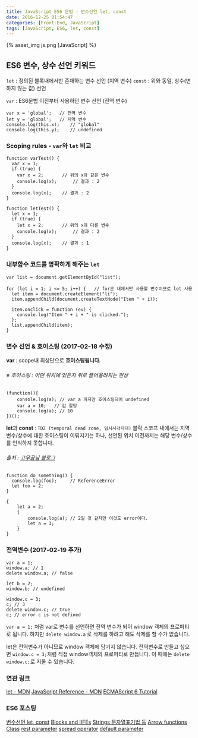 ```yaml
---
title: JavaScript ES6 문법 - 변수선언 let, const
date: 2016-12-25 01:54:47
categories: [Front-End, JavaScript]
tags: [JavaScript, ES6, let, const]
---
```


{% asset_img js.png [JavaScript] %}

## ES6 변수, 상수 선언 키워드

`let` : 정의된 블록내에서만 존재하는 변수 선언 (지역 변수) 
`const` : 위와 동일, 상수(변하지 않는 값) 선언

`var` : ES6문법 이전부터 사용하던 변수 선언 (전역 변수)

```
var x = 'global';	// 전역 변수 
let y = 'global';	// 지역 변수 
console.log(this.x); 	// "global"
console.log(this.y);	// undefined
```


### Scoping rules - `var`와 `let` 비교 

```
function varTest() {
  var x = 1;
  if (true) {
    var x = 2; 		 // 위의 x와 같은 변수 
    console.log(x); 	 // 결과 : 2
  }
  console.log(x); 	 // 결과 : 2
}
```

```
function letTest() {
  let x = 1;
  if (true) {
    let x = 2; 		 // 위의 x와 다른 변수 
    console.log(x); 	 // 결과 : 2
  }
  console.log(x); 	 // 결과 : 1
}
```

### 내부함수 코드를 명확하게 해주는 `let`

```
var list = document.getElementById("list");

for (let i = 1; i <= 5; i++) { 	 // for문 내에서만 사용할 변수이므로 let 사용 
  let item = document.createElement("li");
  item.appendChild(document.createTextNode("Item " + i));

  item.onclick = function (ev) {
    console.log("Item " + i + " is clicked.");
  };
  list.appendChild(item);
}
```

### 변수 선언 & 호이스팅 (2017-02-18 수정)

**var** : scope내 최상단으로 **호이스팅됩니다**.  
###### ※ 호이스팅 : 어떤 위치에 있든지 위로 끌어올려지는 현상 
```
(function(){
    console.log(a); // var a 까지만 호이스팅되어 undefined
    var a = 10;   // 값 할당 
    console.log(a); // 10
})();

```

**let**과 **const** : `TDZ (temporal dead zone, 임시사각지대)` 블락 스코프 내에서는 지역변수/상수에 대한 호이스팅이 이뤄지기는 하나, 선언된 위치 이전까지는 해당 변수/상수를 인식하지 못합니다. 
###### 출처 : [고무곰님 블로그](https://gomugom.github.io/es6-for-react/index.html)


```
function do_something() {
  console.log(foo); 	// ReferenceError
  let foo = 2;
}

{
    let a = 2;
    {
        console.log(a); // 2일 것 같지만 이것도 error이다.
        let a = 3;
    }
}

```

### 전역변수 (2017-02-19 추가)

```
var a = 1;
window.a; // 1
delete window.a; // false

let b = 2;
window.b; // undefined

window.c = 3;
c; // 3
delete window.c; // true 
c; // error c is not defined 
```


`var a = 1;` 처럼 var로 변수를 선언하면 전역 변수가 되어 window 객체의 프로퍼티로 됩니다. 
하지만 `delete window.a` 로 삭제를 하려고 해도 삭제를 할 수가 없습니다. 

let은 전역변수가 아니므로 window 객체에 담기지 않습니다. 
전역변수로 만들고 싶으면 `window.c = 3;`처럼 직접 window객체의 프로퍼티로 만듭니다. 
이 때에는 `delete window.c;`로 지울 수 있습니다. 



### 연관 링크
[let - MDN](https://developer.mozilla.org/en-US/docs/Web/JavaScript/Reference/Statements/let) 
[JavaScript Reference - MDN](https://developer.mozilla.org/en-US/docs/Web/JavaScript/Reference) 
[ECMAScript 6 Tutorial](http://ccoenraets.github.io/es6-tutorial/) 

### ES6 포스팅
[변수선언 let, const](https://sharryhong.github.io/2016/12/25/javascript-es6/)
[Blocks and IIFEs](https://sharryhong.github.io/2017/02/02/javascript-es6-blocks/)
[Strings 문자열표기법 등](https://sharryhong.github.io/2017/02/03/javascript-es6-string/)
[Arrow functions](https://sharryhong.github.io/2016/12/26/javascript-es6-arrow-functions/)
[Class](https://sharryhong.github.io/2017/02/06/javascript-es6-class/)
[rest parameter](https://sharryhong.github.io/2017/02/26/javascript-ex6-restparameter/)
[spread operator](https://sharryhong.github.io/2017/02/27/javascript-ex6-spread-operator/)
[default parameter](https://sharryhong.github.io/2017/03/01/javascript-ex6-default-parameter/)
